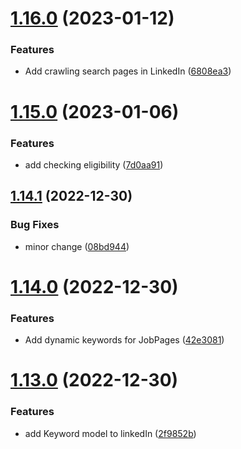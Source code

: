 # [1.16.0](https://github.com/ghorbani-mohammad/Social-Networks-Crawler/compare/v1.15.0...v1.16.0) (2023-01-12)


### Features

* Add crawling search pages in LinkedIn ([6808ea3](https://github.com/ghorbani-mohammad/Social-Networks-Crawler/commit/6808ea38ee0b531a49901b4fb99a6cb1c639d293))



# [1.15.0](https://github.com/ghorbani-mohammad/Social-Networks-Crawler/compare/v1.14.1...v1.15.0) (2023-01-06)


### Features

* add checking eligibility ([7d0aa91](https://github.com/ghorbani-mohammad/Social-Networks-Crawler/commit/7d0aa91d8144947f9fd44c20016c1c3dba8b2cc1))



## [1.14.1](https://github.com/ghorbani-mohammad/Social-Networks-Crawler/compare/v1.14.0...v1.14.1) (2022-12-30)


### Bug Fixes

* minor change ([08bd944](https://github.com/ghorbani-mohammad/Social-Networks-Crawler/commit/08bd94411eda9f5630c99e2ad6fc75d96ec20798))



# [1.14.0](https://github.com/ghorbani-mohammad/Social-Networks-Crawler/compare/v1.13.0...v1.14.0) (2022-12-30)


### Features

* Add dynamic keywords for JobPages ([42e3081](https://github.com/ghorbani-mohammad/Social-Networks-Crawler/commit/42e3081d809109605de801bb37e87fec6254cf04))



# [1.13.0](https://github.com/ghorbani-mohammad/Social-Networks-Crawler/compare/v1.12.2...v1.13.0) (2022-12-30)


### Features

* add Keyword model to linkedIn ([2f9852b](https://github.com/ghorbani-mohammad/Social-Networks-Crawler/commit/2f9852b7ed72a7a5c101b1603e93d6e777f8b671))



